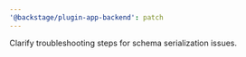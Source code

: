 ```yaml
---
'@backstage/plugin-app-backend': patch
---
```


Clarify troubleshooting steps for schema serialization issues.
